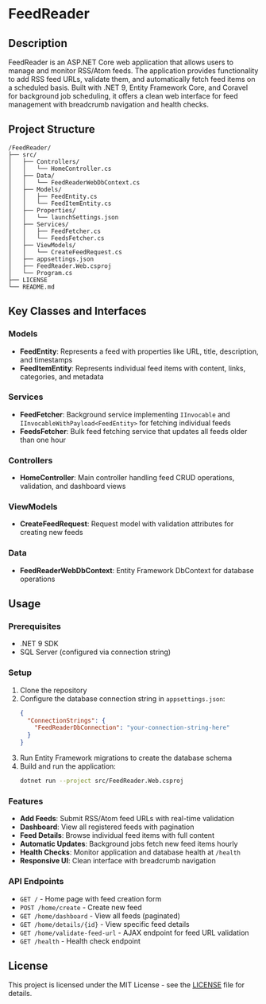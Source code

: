 # FeedReader

## Description

FeedReader is an ASP.NET Core web application that allows users to manage and monitor RSS/Atom feeds. The application provides functionality to add RSS feed URLs, validate them, and automatically fetch feed items on a scheduled basis. Built with .NET 9, Entity Framework Core, and Coravel for background job scheduling, it offers a clean web interface for feed management with breadcrumb navigation and health checks.

## Project Structure

```
/FeedReader/
├── src/
│   ├── Controllers/
│   │   └── HomeController.cs
│   ├── Data/
│   │   └── FeedReaderWebDbContext.cs
│   ├── Models/
│   │   ├── FeedEntity.cs
│   │   └── FeedItemEntity.cs
│   ├── Properties/
│   │   └── launchSettings.json
│   ├── Services/
│   │   ├── FeedFetcher.cs
│   │   └── FeedsFetcher.cs
│   ├── ViewModels/
│   │   └── CreateFeedRequest.cs
│   ├── appsettings.json
│   ├── FeedReader.Web.csproj
│   └── Program.cs
├── LICENSE
└── README.md
```

## Key Classes and Interfaces

### Models
- **FeedEntity**: Represents a feed with properties like URL, title, description, and timestamps
- **FeedItemEntity**: Represents individual feed items with content, links, categories, and metadata

### Services
- **FeedFetcher**: Background service implementing `IInvocable` and `IInvocableWithPayload<FeedEntity>` for fetching individual feeds
- **FeedsFetcher**: Bulk feed fetching service that updates all feeds older than one hour

### Controllers
- **HomeController**: Main controller handling feed CRUD operations, validation, and dashboard views

### ViewModels
- **CreateFeedRequest**: Request model with validation attributes for creating new feeds

### Data
- **FeedReaderWebDbContext**: Entity Framework DbContext for database operations

## Usage

### Prerequisites
- .NET 9 SDK
- SQL Server (configured via connection string)

### Setup
1. Clone the repository
2. Configure the database connection string in `appsettings.json`:
   ```json
   {
     "ConnectionStrings": {
       "FeedReaderDbConnection": "your-connection-string-here"
     }
   }
   ```
3. Run Entity Framework migrations to create the database schema
4. Build and run the application:
   ```bash
   dotnet run --project src/FeedReader.Web.csproj
   ```

### Features
- **Add Feeds**: Submit RSS/Atom feed URLs with real-time validation
- **Dashboard**: View all registered feeds with pagination
- **Feed Details**: Browse individual feed items with full content
- **Automatic Updates**: Background jobs fetch new feed items hourly
- **Health Checks**: Monitor application and database health at `/health`
- **Responsive UI**: Clean interface with breadcrumb navigation

### API Endpoints
- `GET /` - Home page with feed creation form
- `POST /home/create` - Create new feed
- `GET /home/dashboard` - View all feeds (paginated)
- `GET /home/details/{id}` - View specific feed details
- `GET /home/validate-feed-url` - AJAX endpoint for feed URL validation
- `GET /health` - Health check endpoint

## License

This project is licensed under the MIT License - see the [LICENSE](LICENSE) file for details.